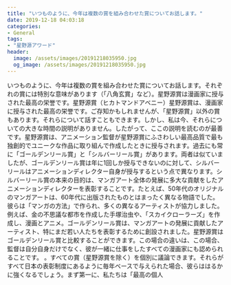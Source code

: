 ```yaml
---
title: "いつものように、今年は複数の賞を組み合わせた賞についてお話します。"
date: 2019-12-18 04:03:18
categories:
- General
tags:
- "星野源アワード"
header:
  image: /assets/images/20191218035950.jpg
  og_image: /assets/images/20191218035950.jpg
---
```


いつものように、今年は複数の賞を組み合わせた賞についてお話します。それぞれの賞には特別な意味があります（「八角玄賞」など）。星野源賞は漫画家に授与された最高の栄誉です。星野源賞（ヒカトマンドアベニー）星野源賞は、漫画家に授与された最高の栄誉です。ご存知かもしれませんが、「星野源賞」以外の賞もあります。それらについて話すこともできます。しかし、私は今、それらについての大きな時間の説明がありません。したがって、ここの説明を読むのが最善です。星野源賞は、アニメーション監督が星野源賞にふさわしい最高品質で最も独創的でユニークな作品に取り組んで作成したときに授与されます。過去にも常に「ゴールデンリール賞」と「シルバーリール賞」があります。両者は似ていましたが、ゴールデンリール賞は年に1回しか授与できないのに対して、シルバーリールはアニメーションディレクター自身が授与するという点で異なります。シルバーリール賞の本来の目的は、マンガアート全体の発展に多大な貢献をしたアニメーションディレクターを表彰することです。たとえば、50年代のオリジナルのマンガアートは、60年代に出版されたものとはまったく異なる物語でした。彼らは「マンガの方法」で作られ、多くの異なるアーティストが協力しました。例えば、金の不思議な都市を作成した手塚治虫や、「スカイクローラーズ」を作成し、漫画とアニメ。ゴールデンリール賞は、マンガアートの発展に貢献したアーティスト、特にまだ若い人たちを表彰するために創設されました。星野源賞はゴールデンリール賞と比較することができます。この場合の違いは、この場合、監督は自分自身だけでなく、彼が一緒に仕事をしたすべての漫画家にも認められることです。 。すべての賞（星野源賞を除く）を個別に議論できます。それらがすべて日本の表彰制度にあるように毎年ベースで与えられた場合、彼らははるかに強くなるでしょう。まず第一に、私たちは「最高の個人
